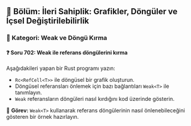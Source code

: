 ## 📘 Bölüm: İleri Sahiplik: Grafikler, Döngüler ve İçsel Değiştirilebilirlik  
### 🔹 Kategori: Weak ve Döngü Kırma  
#### ❓ Soru 702: Weak<T> ile referans döngülerini kırma

Aşağıdakileri yapan bir Rust programı yazın:

- `Rc<RefCell<T>>` ile döngüsel bir grafik oluşturun.
- Döngüsel referansları önlemek için bazı bağlantıları `Weak<T>` ile tanımlayın.
- `Weak` referansların döngüleri nasıl kırdığını kod üzerinde gösterin.

🔧 **Görev:** `Weak<T>` kullanarak referans döngülerinin nasıl önlenebileceğini gösteren bir örnek hazırlayın.
